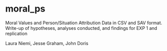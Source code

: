 # moral_ps

Moral Values and Person/Situation Attribution
Data in CSV and SAV format. Write-up of hypotheses, analyses conducted, and findings for EXP 1 and replication

Laura Niemi, Jesse Graham, John Doris
